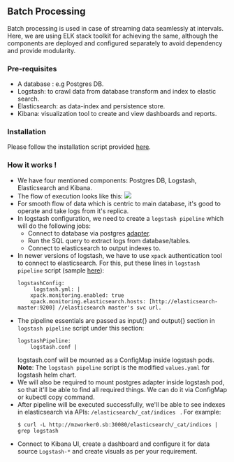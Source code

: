 ## Batch Processing
Batch processing is used in case of streaming data seamlessly at intervals. Here, we are using ELK stack toolkit for achieving the same, although the components are deployed and configured separately to avoid dependency and provide modularity.
### Pre-requisites
- A database : e.g Postgres DB.
- Logstash: to crawl data from database transform and index to elastic search.
- Elasticsearch: as data-index and persistence store.
- Kibana: visualization tool to create and view dashboards and reports.
### Installation
Please follow the installation script provided [here](installation.sh).
### How it works !
- We have four mentioned components: Postgres DB, Logstash, Elasticsearch and Kibana.  
- The flow of execution looks like this: 
![](https://github.com/mosip/reporting/blob/1.1.3/reporting-framework/reporting-architecture-batch.png)
- For smooth flow of data which is centric to main database, it's good to operate and take logs from it's replica.
- In logstash configuration, we need to create a `logstash pipeline` which will do the following jobs:
	- Connect to database via postgres [adapter](https://jdbc.postgresql.org/download/postgresql-42.2.19.jre6.jar).
	- Run the SQL query to extract logs from database/tables.
	- Connect to elasticsearch to output indexes to.
- In newer versions of logstash, we have to use `xpack` authentication tool to connect to elasticsearch. For this, put these lines  in `logstash pipeline` script (sample [here](logstash_pipeline_sample.yaml)):
	```
	logstashConfig:
		 logstash.yml: |
	    xpack.monitoring.enabled: true
	    xpack.monitoring.elasticsearch.hosts: [http://elasticsearch-master:9200] //elasticsearch master's svc url.
	```
- The pipeline essentials are passed as input{} and output{} section in `logstash pipeline` script under this section: 
	```
	logstashPipeline:
		logstash.conf |
	```
	logstash.conf will be mounted as a ConfigMap inside logstash pods.
	**Note**: The `logstash pipeline` script is the modified `values.yaml` for logstash helm chart.
- We will also be required to mount postgres adapter inside logstash pod, so that it'll be able to find all required things. We can do it via ConfigMap or kubectl copy command.
- After pipeline will be executed successfully, we'll be able to see indexes in elasticsearch via APIs: `/elasticsearch/_cat/indices ` . For example:
	```
	$ curl -L http://mzworker0.sb:30080/elasticsearch/_cat/indices | grep logstash
	```
- Connect to Kibana UI, create a dashboard and configure it for data source `Logstash-*` and create visuals as per your requirement.
